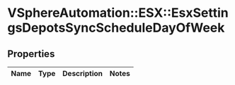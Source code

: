 # VSphereAutomation::ESX::EsxSettingsDepotsSyncScheduleDayOfWeek

## Properties
Name | Type | Description | Notes
------------ | ------------- | ------------- | -------------


